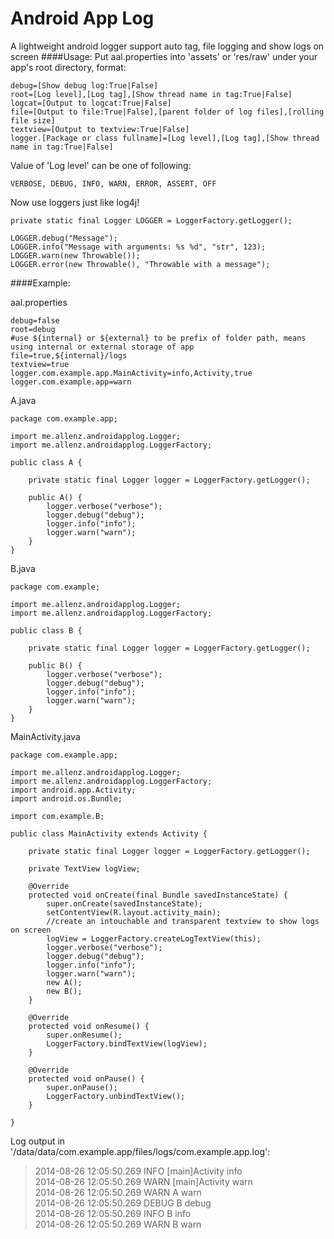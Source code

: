 Android App Log
======================================
A lightweight android logger support auto tag, file logging and show logs on screen
####Usage:
Put aal.properties into 'assets' or 'res/raw' under your app's root directory, format:

	debug=[Show debug log:True|False]
	root=[Log level],[Log tag],[Show thread name in tag:True|False]
	logcat=[Output to logcat:True|False]
	file=[Output to file:True|False],[parent folder of log files],[rolling file size]
	textview=[Output to textview:True|False]
	logger.[Package or class fullname]=[Log level],[Log tag],[Show thread name in tag:True|False]

Value of 'Log level' can be one of following:

	VERBOSE, DEBUG, INFO, WARN, ERROR, ASSERT, OFF

Now use loggers just like log4j!
	
	private static final Logger LOGGER = LoggerFactory.getLogger();
	
	LOGGER.debug("Message");
	LOGGER.info("Message with arguments: %s %d", "str", 123);
	LOGGER.warn(new Throwable());
	LOGGER.error(new Throwable(), "Throwable with a message");

####Example:


aal.properties

	debug=false  
	root=debug  
	#use ${internal} or ${external} to be prefix of folder path, means using internal or external storage of app  
	file=true,${internal}/logs  
	textview=true  
	logger.com.example.app.MainActivity=info,Activity,true
	logger.com.example.app=warn

A.java

	package com.example.app;
	
	import me.allenz.androidapplog.Logger;
	import me.allenz.androidapplog.LoggerFactory;
	
	public class A {
	
		private static final Logger logger = LoggerFactory.getLogger();
	
		public A() {
			logger.verbose("verbose");
			logger.debug("debug");
			logger.info("info");
			logger.warn("warn");
		}
	}
	
B.java

	package com.example;
	
	import me.allenz.androidapplog.Logger;
	import me.allenz.androidapplog.LoggerFactory;
	
	public class B {
	
		private static final Logger logger = LoggerFactory.getLogger();
	
		public B() {
			logger.verbose("verbose");
			logger.debug("debug");
			logger.info("info");
			logger.warn("warn");
		}
	}
	
MainActivity.java

	package com.example.app;
	
	import me.allenz.androidapplog.Logger;
	import me.allenz.androidapplog.LoggerFactory;
	import android.app.Activity;
	import android.os.Bundle;
	
	import com.example.B;
	
	public class MainActivity extends Activity {
	
		private static final Logger logger = LoggerFactory.getLogger();
		
		private TextView logView;
	
		@Override
		protected void onCreate(final Bundle savedInstanceState) {
			super.onCreate(savedInstanceState);
			setContentView(R.layout.activity_main);
			//create an intouchable and transparent textview to show logs on screen
			logView = LoggerFactory.createLogTextView(this);
			logger.verbose("verbose");
			logger.debug("debug");
			logger.info("info");
			logger.warn("warn");
			new A();
			new B();
		}
		
		@Override
    	protected void onResume() {
        	super.onResume();
        	LoggerFactory.bindTextView(logView);
    	}

    	@Override
    	protected void onPause() {
        	super.onPause();
        	LoggerFactory.unbindTextView();
    	}
	
	}

Log output in '/data/data/com.example.app/files/logs/com.example.app.log':

>2014-08-26 12:05:50.269	INFO	[main]Activity	info  
>2014-08-26 12:05:50.269	WARN	[main]Activity	warn  
>2014-08-26 12:05:50.269	WARN	A	warn  
>2014-08-26 12:05:50.269	DEBUG	B	debug  
>2014-08-26 12:05:50.269	INFO	B	info  
>2014-08-26 12:05:50.269	WARN	B	warn
